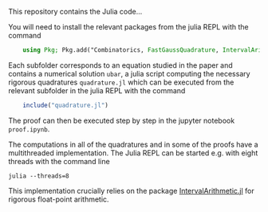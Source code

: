 This repository contains the Julia code...

You will need to install the relevant packages from the julia REPL with the command

```julia
    using Pkg; Pkg.add("Combinatorics, FastGaussQuadrature, IntervalArithmetic, LaTeXStrings, Plots, Polynomials, PolynomialRoots, Random, Serialization")
```

Each subfolder corresponds to an equation studied in the paper and contains a numerical solution `ubar`, a julia script computing the necessary rigorous quadratures `quadrature.jl` which can be executed from the relevant subfolder in the julia REPL with the command

```julia
    include("quadrature.jl")
```

The proof can then be executed step by step in the jupyter notebook `proof.ipynb`.

The computations in all of the quadratures and in some of the proofs have a multithreaded implementation. The Julia REPL can be started e.g. with eight threads with the command line

    julia --threads=8


This implementation crucially relies on the package [IntervalArithmetic.jl](https://github.com/JuliaIntervals/IntervalArithmetic.jl) for rigorous float-point arithmetic.

